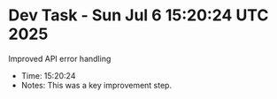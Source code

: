 # Dev Task - Sun Jul  6 15:20:24 UTC 2025
Improved API error handling
- Time: 15:20:24
- Notes: This was a key improvement step.
